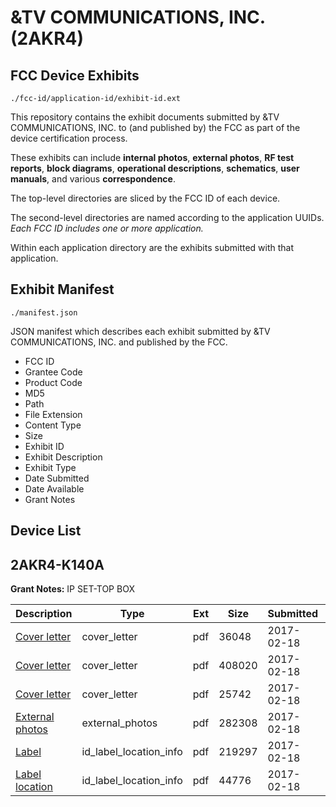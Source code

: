 # &TV COMMUNICATIONS, INC. (2AKR4)
## FCC Device Exhibits

```
./fcc-id/application-id/exhibit-id.ext
```

This repository contains the exhibit documents submitted by &TV COMMUNICATIONS, INC. to (and published by) the FCC as part of the device certification process.

These exhibits can include **internal photos**, **external photos**, **RF test reports**, **block diagrams**, **operational descriptions**, **schematics**, **user manuals**, and various **correspondence**.

The top-level directories are sliced by the FCC ID of each device.

The second-level directories are named according to the application UUIDs. *Each FCC ID includes one or more application.*

Within each application directory are the exhibits submitted with that application. 

## Exhibit Manifest

```
./manifest.json
```

JSON manifest which describes each exhibit submitted by &TV COMMUNICATIONS, INC. and published by the FCC.

- FCC ID
- Grantee Code
- Product Code
- MD5
- Path
- File Extension
- Content Type
- Size
- Exhibit ID
- Exhibit Description
- Exhibit Type
- Date Submitted
- Date Available
- Grant Notes

## Device List
## 2AKR4-K140A
**Grant Notes:** IP SET-TOP BOX

| Description | Type | Ext | Size | Submitted | Available |
| ----------- | ---- | --- | ---- | --------- | --------- |
| [Cover letter](2AKR4-K140A/7231374f2bd768be886ee2c36510d808/3288536.pdf) | cover_letter | pdf | 36048 | 2017-02-18 | 2017-02-18 |
| [Cover letter](2AKR4-K140A/7231374f2bd768be886ee2c36510d808/3288537.pdf) | cover_letter | pdf | 408020 | 2017-02-18 | 2017-02-18 |
| [Cover letter](2AKR4-K140A/7231374f2bd768be886ee2c36510d808/3288538.pdf) | cover_letter | pdf | 25742 | 2017-02-18 | 2017-02-18 |
| [External photos](2AKR4-K140A/7231374f2bd768be886ee2c36510d808/3266333.pdf) | external_photos | pdf | 282308 | 2017-02-18 | 2017-02-18 |
| [Label](2AKR4-K140A/7231374f2bd768be886ee2c36510d808/3288540.pdf) | id_label_location_info | pdf | 219297 | 2017-02-18 | 2017-02-18 |
| [Label location](2AKR4-K140A/7231374f2bd768be886ee2c36510d808/3288541.pdf) | id_label_location_info | pdf | 44776 | 2017-02-18 | 2017-02-18 |
